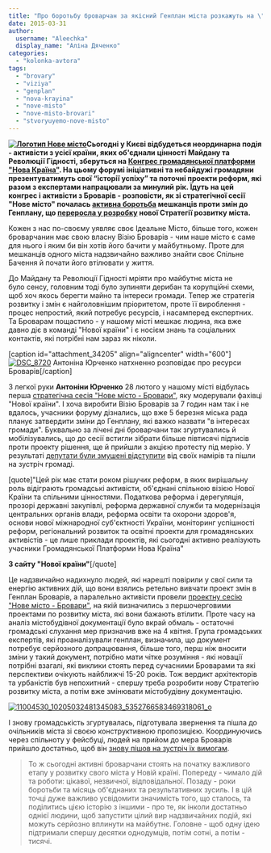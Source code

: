 ```yaml
---
title: "Про боротьбу броварчан за якісний Генплан міста розкажуть на \"Новій країні\""
date: 2015-03-31
author: 
  username: "Aleechka"
  display_name: "Аліна Дяченко"
categories: 
  - "kolonka-avtora"
tags: 
  - "brovary"
  - "viziya"
  - "genplan"
  - "nova-krayina"
  - "nove-misto"
  - "nove-misto-brovari"
  - "stvoryuyemo-nove-misto"
---
```


**[![Логотип Нове місто](https://mpz.brovary.org/wp-content/uploads/2015/03/Logotip-Nove-misto.jpg)](https://mpz.brovary.org/wp-content/uploads/2015/03/Logotip-Nove-misto.jpg)Сьогодні у Києві відбудеться неординарна подія - активісти з усієї країни, яких об'єднали цінності Майдану та Революції Гідності, зберуться на [Конгрес громадянської платформи "Нова Країна"](http://novakraina.org/event/kongres-gp-nova-krayina-31-03-2015). На цьому форумі ініціативні та небайдужі громадяни презентуватимуть свої “історії успіху” та поточні проекти реформ, які разом з експертами напрацювали за минулий рік. Їдуть на цей конгрес і активісти з Броварів - розповісти, як зі стратегічної сесії "Нове місто" почалась [активна боротьба](https://mpz.brovary.org/genplan-dlya-brovarchan-gromada-mista-zmusila-sapozhka-znyati-punkt-z-sesiyi-ta-provesti-sluhannya/) мешканців проти змін до Генплану, що [переросла у розробку](https://mpz.brovary.org/sapozhko-pogodivsya-prodovzhiti-obgovorennya-genplanu-brovariv-ta-perenesti-gromadski-sluhannya/) нової Стратегії розвитку міста.**

Кожен з нас по-своєму уявляє своє Ідеальне Місто, більше того, кожен броварчанин має свою власну Візію Броварів - чим наше місто є саме для нього і яким би він хотів його бачити у майбутньому. Проте для мешканців одного міста надзвичайно важливо знайти своє Спільне Бачення й почати його втілювати у життя.

До Майдану та Революції Гідності мріяти про майбутнє міста не було сенсу, головним тоді було зупиняти дерибан та корупційні схеми, щоб хоч якось берегти майно та інтереси громади. Тепер же стратегія розвитку і змін є найголовнішим пріоритетом, проте її вироблення - процес непростий, який потребує ресурсів, і насамперед експертних. Та Броварам пощастило - у нашому місті мешкає людина, яка вже давно діє в команді "Нової країни" і є носієм знань та соціальних контактів, які потрібні нам зараз як ніколи.

\[caption id="attachment\_34205" align="aligncenter" width="600"\][![DSC_8720](https://mpz.brovary.org/wp-content/uploads/2015/03/DSC_8720.jpg)](https://mpz.brovary.org/wp-content/uploads/2015/03/DSC_8720.jpg) Антоніна Юрченко натхненно розповідає про ресурси Броварів\[/caption\]

З легкої руки **Антоніни Юрченко** 28 лютого у нашому місті відбулась перша [стратегічна сесія "Нове місто - Бровари"](https://mpz.brovary.org/viziya-novih-brovariv-pershiy-krok-na-pochatku-velikogo-shlyahu/), яку модерували фахівці "Нової країни". І хоча виробити Візію Броварів за 7 годин нам так і не вдалось, учасники форуму дізнались, що вже 5 березня міська рада планує затвердити зміни до Генплану, які важко назвати "в інтересах громади". Буквально за лічені дні броварчани так згуртувались й мобілізувались, що до сесії встигли зібрати більше півтисячі підписів проти проекту рішення, ще й прийшли з акцією протесту під мерію. У результаті [депутати були змушені відступити](https://mpz.brovary.org/genplan-dlya-brovarchan-gromada-mista-zmusila-sapozhka-znyati-punkt-z-sesiyi-ta-provesti-sluhannya/) від своїх намірів та пішли на зустріч громаді.

\[quote\]"Цей рік має стати роком рішучих реформ, в яких вирішальну роль відіграють громадські активісти, об'єднані спільною візією Нової Країни та спільними цінностями. Податкова реформа і дерегуляція, прозорі державні закупівлі, реформа державної служби та модернізація центральних органів влади, реформа освіти та охорони здоров'я, основи нової міжнародної суб'єктності України, моніторинг успішності реформ, регіональний розвиток та освітні проекти для громадянських активістів - це лише приклади проектів, які сьогодні активно реалізують учасники Громадянської Платформи Нова Країна"

**З сайту "Нової країни"**\[/quote\]

Це надзвичайно надихнуло людей, які нарешті повірили у свої сили та енергію активних дій, що вони взялись ретельно вивчати проект змін в Генплан Броварів, а паралельно активісти провели [проектну сесію "Нове місто - Бровари"](https://mpz.brovary.org/28-miskih-proektiv-za-dva-dni-minuli-vihidni-40-brovarchan-investuvali-u-proektnu-sesiyu-nove-misto-brovari-37-foto/), на якій визначились з першочерговими проектами по розвитку міста, які вони бажають втілити. Проте часу на аналіз містобудівної документації було вкрай обмаль - остаточні громадські слухання мер призначив вже на 4 квітня. Група громадських експертів, які проаналізували генплан, визначила, що документ потребує серйозного допрацювання, більше того, перш ніж вносити зміни у такий документ, потрібно мати чітке розуміння - які новації потрібні взагалі, які виклики стоять перед сучасними Броварами та які перспективи очікують найближчі 15-20 років. Тож вердикт архітекторів та урбаністів був непохитний - спершу треба розробити нову Стратегію розвитку міста, а потім вже змінювати містобудівну документацію.

[![11004530_10205032481345083_5352766583469318061_o](https://mpz.brovary.org/wp-content/uploads/2015/03/11004530_10205032481345083_5352766583469318061_o.jpg)](https://mpz.brovary.org/wp-content/uploads/2015/03/11004530_10205032481345083_5352766583469318061_o.jpg)

І знову громадськість згуртувалась, підготувала звернення та пішла до очільників міста зі своєю конструктивною пропозицією. Координуючись через спільноту у фейсбуці, людей на прийом до мера Броварів прийшло достатньо, щоб він [знову пішов на зустріч їх вимогам](https://mpz.brovary.org/sapozhko-pogodivsya-prodovzhiti-obgovorennya-genplanu-brovariv-ta-perenesti-gromadski-sluhannya/).

> То ж сьогодні активні броварчани стоять на початку важливого етапу у розвитку свого міста у Новій країні. Попереду - чимало дій та роботи: цікавої, незвичної, відповідальної. Позаду - роки боротьби та місяць об'єднаних та результативних зусиль. І в цій точці дуже важливо усвідомити значимість того, що сталось, та поділитись цією історію з іншими - про те, як інколи достатньо однієї людини, щоб запустити цілий вир надзвичайних подій, які можуть серйозно вплинути на майбутнє. Головне - щоб одну ідею підтримали спершу десятки однодумців, потім сотні, а потім - тисячі.

